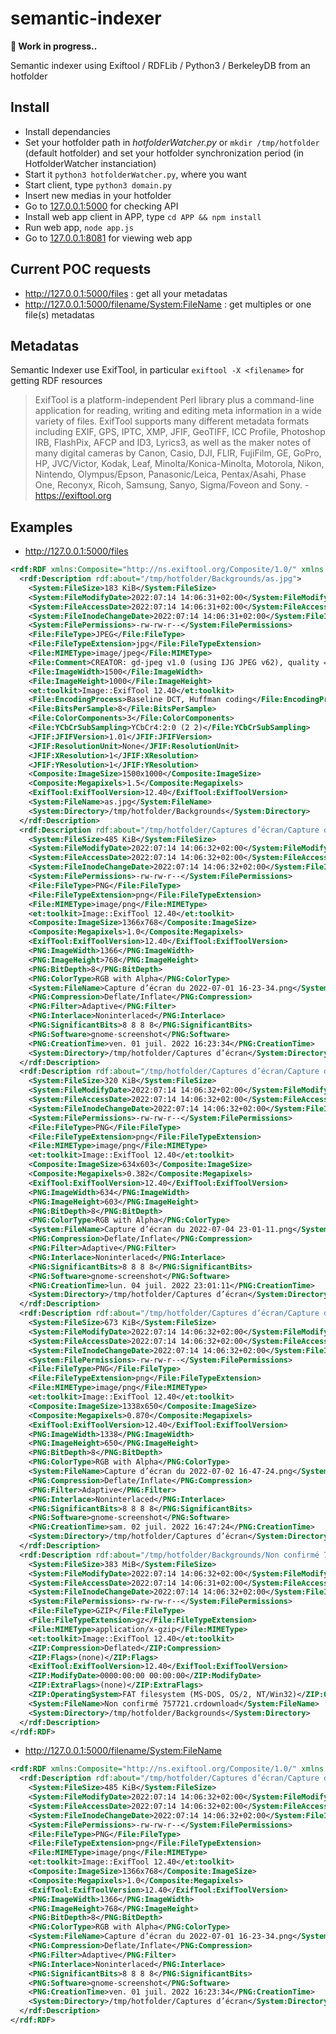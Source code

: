 # semantic-indexer

**🚧 Work in progress..**

Semantic indexer using Exiftool / RDFLib / Python3 / BerkeleyDB from an hotfolder

## Install

- Install dependancies
- Set your hotfolder path in _hotfolderWatcher.py_ or `mkdir /tmp/hotfolder` (default hotfolder) and set your hotfolder synchronization period (in HotfolderWatcher instanciation)
- Start it `python3 hotfolderWatcher.py`, where you want
- Start client, type `python3 domain.py`
- Insert new medias in your hotfolder
- Go to [127.0.0.1:5000](http://127.0.0.1:5000/) for checking API
- Install web app client in APP, type `cd APP && npm install`
- Run web app, `node app.js`
- Go to [127.0.0.1:8081](http://127.0.0.1:8081/) for viewing web app

## Current POC requests

- http://127.0.0.1:5000/files : get all your metadatas
- http://127.0.0.1:5000/filename/<System:FileName> : get multiples or one file(s) metadatas

## Metadatas

Semantic Indexer use ExifTool, in particular `exiftool -X <filename>` for getting RDF resources

> ExifTool is a platform-independent Perl library plus a command-line application for reading, writing and editing meta information in a wide variety of files. ExifTool supports many different metadata formats including EXIF, GPS, IPTC, XMP, JFIF, GeoTIFF, ICC Profile, Photoshop IRB, FlashPix, AFCP and ID3, Lyrics3, as well as the maker notes of many digital cameras by Canon, Casio, DJI, FLIR, FujiFilm, GE, GoPro, HP, JVC/Victor, Kodak, Leaf, Minolta/Konica-Minolta, Motorola, Nikon, Nintendo, Olympus/Epson, Panasonic/Leica, Pentax/Asahi, Phase One, Reconyx, Ricoh, Samsung, Sanyo, Sigma/Foveon and Sony. - https://exiftool.org

## Examples

- http://127.0.0.1:5000/files

```xml
<rdf:RDF xmlns:Composite="http://ns.exiftool.org/Composite/1.0/" xmlns:ExifTool="http://ns.exiftool.org/ExifTool/1.0/" xmlns:File="http://ns.exiftool.org/File/1.0/" xmlns:JFIF="http://ns.exiftool.org/JFIF/JFIF/1.0/" xmlns:PNG="http://ns.exiftool.org/PNG/PNG/1.0/" xmlns:System="http://ns.exiftool.org/File/System/1.0/" xmlns:ZIP="http://ns.exiftool.org/ZIP/ZIP/1.0/" xmlns:et="http://ns.exiftool.org/1.0/" xmlns:rdf="http://www.w3.org/1999/02/22-rdf-syntax-ns#">
  <rdf:Description rdf:about="/tmp/hotfolder/Backgrounds/as.jpg">
    <System:FileSize>183 KiB</System:FileSize>
    <System:FileModifyDate>2022:07:14 14:06:31+02:00</System:FileModifyDate>
    <System:FileAccessDate>2022:07:14 14:06:31+02:00</System:FileAccessDate>
    <System:FileInodeChangeDate>2022:07:14 14:06:31+02:00</System:FileInodeChangeDate>
    <System:FilePermissions>-rw-rw-r--</System:FilePermissions>
    <File:FileType>JPEG</File:FileType>
    <File:FileTypeExtension>jpg</File:FileTypeExtension>
    <File:MIMEType>image/jpeg</File:MIMEType>
    <File:Comment>CREATOR: gd-jpeg v1.0 (using IJG JPEG v62), quality = 75 </File:Comment>
    <File:ImageWidth>1500</File:ImageWidth>
    <File:ImageHeight>1000</File:ImageHeight>
    <et:toolkit>Image::ExifTool 12.40</et:toolkit>
    <File:EncodingProcess>Baseline DCT, Huffman coding</File:EncodingProcess>
    <File:BitsPerSample>8</File:BitsPerSample>
    <File:ColorComponents>3</File:ColorComponents>
    <File:YCbCrSubSampling>YCbCr4:2:0 (2 2)</File:YCbCrSubSampling>
    <JFIF:JFIFVersion>1.01</JFIF:JFIFVersion>
    <JFIF:ResolutionUnit>None</JFIF:ResolutionUnit>
    <JFIF:XResolution>1</JFIF:XResolution>
    <JFIF:YResolution>1</JFIF:YResolution>
    <Composite:ImageSize>1500x1000</Composite:ImageSize>
    <Composite:Megapixels>1.5</Composite:Megapixels>
    <ExifTool:ExifToolVersion>12.40</ExifTool:ExifToolVersion>
    <System:FileName>as.jpg</System:FileName>
    <System:Directory>/tmp/hotfolder/Backgrounds</System:Directory>
  </rdf:Description>
  <rdf:Description rdf:about="/tmp/hotfolder/Captures d’écran/Capture d’écran du 2022-07-01 16-23-34.png">
    <System:FileSize>485 KiB</System:FileSize>
    <System:FileModifyDate>2022:07:14 14:06:32+02:00</System:FileModifyDate>
    <System:FileAccessDate>2022:07:14 14:06:32+02:00</System:FileAccessDate>
    <System:FileInodeChangeDate>2022:07:14 14:06:32+02:00</System:FileInodeChangeDate>
    <System:FilePermissions>-rw-rw-r--</System:FilePermissions>
    <File:FileType>PNG</File:FileType>
    <File:FileTypeExtension>png</File:FileTypeExtension>
    <File:MIMEType>image/png</File:MIMEType>
    <et:toolkit>Image::ExifTool 12.40</et:toolkit>
    <Composite:ImageSize>1366x768</Composite:ImageSize>
    <Composite:Megapixels>1.0</Composite:Megapixels>
    <ExifTool:ExifToolVersion>12.40</ExifTool:ExifToolVersion>
    <PNG:ImageWidth>1366</PNG:ImageWidth>
    <PNG:ImageHeight>768</PNG:ImageHeight>
    <PNG:BitDepth>8</PNG:BitDepth>
    <PNG:ColorType>RGB with Alpha</PNG:ColorType>
    <System:FileName>Capture d’écran du 2022-07-01 16-23-34.png</System:FileName>
    <PNG:Compression>Deflate/Inflate</PNG:Compression>
    <PNG:Filter>Adaptive</PNG:Filter>
    <PNG:Interlace>Noninterlaced</PNG:Interlace>
    <PNG:SignificantBits>8 8 8 8</PNG:SignificantBits>
    <PNG:Software>gnome-screenshot</PNG:Software>
    <PNG:CreationTime>ven. 01 juil. 2022 16:23:34</PNG:CreationTime>
    <System:Directory>/tmp/hotfolder/Captures d’écran</System:Directory>
  </rdf:Description>
  <rdf:Description rdf:about="/tmp/hotfolder/Captures d’écran/Capture d’écran du 2022-07-04 23-01-11.png">
    <System:FileSize>320 KiB</System:FileSize>
    <System:FileModifyDate>2022:07:14 14:06:32+02:00</System:FileModifyDate>
    <System:FileAccessDate>2022:07:14 14:06:32+02:00</System:FileAccessDate>
    <System:FileInodeChangeDate>2022:07:14 14:06:32+02:00</System:FileInodeChangeDate>
    <System:FilePermissions>-rw-rw-r--</System:FilePermissions>
    <File:FileType>PNG</File:FileType>
    <File:FileTypeExtension>png</File:FileTypeExtension>
    <File:MIMEType>image/png</File:MIMEType>
    <et:toolkit>Image::ExifTool 12.40</et:toolkit>
    <Composite:ImageSize>634x603</Composite:ImageSize>
    <Composite:Megapixels>0.382</Composite:Megapixels>
    <ExifTool:ExifToolVersion>12.40</ExifTool:ExifToolVersion>
    <PNG:ImageWidth>634</PNG:ImageWidth>
    <PNG:ImageHeight>603</PNG:ImageHeight>
    <PNG:BitDepth>8</PNG:BitDepth>
    <PNG:ColorType>RGB with Alpha</PNG:ColorType>
    <System:FileName>Capture d’écran du 2022-07-04 23-01-11.png</System:FileName>
    <PNG:Compression>Deflate/Inflate</PNG:Compression>
    <PNG:Filter>Adaptive</PNG:Filter>
    <PNG:Interlace>Noninterlaced</PNG:Interlace>
    <PNG:SignificantBits>8 8 8 8</PNG:SignificantBits>
    <PNG:Software>gnome-screenshot</PNG:Software>
    <PNG:CreationTime>lun. 04 juil. 2022 23:01:11</PNG:CreationTime>
    <System:Directory>/tmp/hotfolder/Captures d’écran</System:Directory>
  </rdf:Description>
  <rdf:Description rdf:about="/tmp/hotfolder/Captures d’écran/Capture d’écran du 2022-07-02 16-47-24.png">
    <System:FileSize>673 KiB</System:FileSize>
    <System:FileModifyDate>2022:07:14 14:06:32+02:00</System:FileModifyDate>
    <System:FileAccessDate>2022:07:14 14:06:32+02:00</System:FileAccessDate>
    <System:FileInodeChangeDate>2022:07:14 14:06:32+02:00</System:FileInodeChangeDate>
    <System:FilePermissions>-rw-rw-r--</System:FilePermissions>
    <File:FileType>PNG</File:FileType>
    <File:FileTypeExtension>png</File:FileTypeExtension>
    <File:MIMEType>image/png</File:MIMEType>
    <et:toolkit>Image::ExifTool 12.40</et:toolkit>
    <Composite:ImageSize>1338x650</Composite:ImageSize>
    <Composite:Megapixels>0.870</Composite:Megapixels>
    <ExifTool:ExifToolVersion>12.40</ExifTool:ExifToolVersion>
    <PNG:ImageWidth>1338</PNG:ImageWidth>
    <PNG:ImageHeight>650</PNG:ImageHeight>
    <PNG:BitDepth>8</PNG:BitDepth>
    <PNG:ColorType>RGB with Alpha</PNG:ColorType>
    <System:FileName>Capture d’écran du 2022-07-02 16-47-24.png</System:FileName>
    <PNG:Compression>Deflate/Inflate</PNG:Compression>
    <PNG:Filter>Adaptive</PNG:Filter>
    <PNG:Interlace>Noninterlaced</PNG:Interlace>
    <PNG:SignificantBits>8 8 8 8</PNG:SignificantBits>
    <PNG:Software>gnome-screenshot</PNG:Software>
    <PNG:CreationTime>sam. 02 juil. 2022 16:47:24</PNG:CreationTime>
    <System:Directory>/tmp/hotfolder/Captures d’écran</System:Directory>
  </rdf:Description>
  <rdf:Description rdf:about="/tmp/hotfolder/Backgrounds/Non confirmé 757721.crdownload">
    <System:FileSize>383 MiB</System:FileSize>
    <System:FileModifyDate>2022:07:14 14:06:32+02:00</System:FileModifyDate>
    <System:FileAccessDate>2022:07:14 14:06:31+02:00</System:FileAccessDate>
    <System:FileInodeChangeDate>2022:07:14 14:06:32+02:00</System:FileInodeChangeDate>
    <System:FilePermissions>-rw-rw-r--</System:FilePermissions>
    <File:FileType>GZIP</File:FileType>
    <File:FileTypeExtension>gz</File:FileTypeExtension>
    <File:MIMEType>application/x-gzip</File:MIMEType>
    <et:toolkit>Image::ExifTool 12.40</et:toolkit>
    <ZIP:Compression>Deflated</ZIP:Compression>
    <ZIP:Flags>(none)</ZIP:Flags>
    <ExifTool:ExifToolVersion>12.40</ExifTool:ExifToolVersion>
    <ZIP:ModifyDate>0000:00:00 00:00:00</ZIP:ModifyDate>
    <ZIP:ExtraFlags>(none)</ZIP:ExtraFlags>
    <ZIP:OperatingSystem>FAT filesystem (MS-DOS, OS/2, NT/Win32)</ZIP:OperatingSystem>
    <System:FileName>Non confirmé 757721.crdownload</System:FileName>
    <System:Directory>/tmp/hotfolder/Backgrounds</System:Directory>
  </rdf:Description>
</rdf:RDF>
```

- http://127.0.0.1:5000/filename/<System:FileName>

```xml
<rdf:RDF xmlns:Composite="http://ns.exiftool.org/Composite/1.0/" xmlns:ExifTool="http://ns.exiftool.org/ExifTool/1.0/" xmlns:File="http://ns.exiftool.org/File/1.0/" xmlns:PNG="http://ns.exiftool.org/PNG/PNG/1.0/" xmlns:System="http://ns.exiftool.org/File/System/1.0/" xmlns:et="http://ns.exiftool.org/1.0/" xmlns:rdf="http://www.w3.org/1999/02/22-rdf-syntax-ns#">
  <rdf:Description rdf:about="/tmp/hotfolder/Captures d’écran/Capture d’écran du 2022-07-01 16-23-34.png">
    <System:FileSize>485 KiB</System:FileSize>
    <System:FileModifyDate>2022:07:14 14:06:32+02:00</System:FileModifyDate>
    <System:FileAccessDate>2022:07:14 14:06:32+02:00</System:FileAccessDate>
    <System:FileInodeChangeDate>2022:07:14 14:06:32+02:00</System:FileInodeChangeDate>
    <System:FilePermissions>-rw-rw-r--</System:FilePermissions>
    <File:FileType>PNG</File:FileType>
    <File:FileTypeExtension>png</File:FileTypeExtension>
    <File:MIMEType>image/png</File:MIMEType>
    <et:toolkit>Image::ExifTool 12.40</et:toolkit>
    <Composite:ImageSize>1366x768</Composite:ImageSize>
    <Composite:Megapixels>1.0</Composite:Megapixels>
    <ExifTool:ExifToolVersion>12.40</ExifTool:ExifToolVersion>
    <PNG:ImageWidth>1366</PNG:ImageWidth>
    <PNG:ImageHeight>768</PNG:ImageHeight>
    <PNG:BitDepth>8</PNG:BitDepth>
    <PNG:ColorType>RGB with Alpha</PNG:ColorType>
    <System:FileName>Capture d’écran du 2022-07-01 16-23-34.png</System:FileName>
    <PNG:Compression>Deflate/Inflate</PNG:Compression>
    <PNG:Filter>Adaptive</PNG:Filter>
    <PNG:Interlace>Noninterlaced</PNG:Interlace>
    <PNG:SignificantBits>8 8 8 8</PNG:SignificantBits>
    <PNG:Software>gnome-screenshot</PNG:Software>
    <PNG:CreationTime>ven. 01 juil. 2022 16:23:34</PNG:CreationTime>
    <System:Directory>/tmp/hotfolder/Captures d’écran</System:Directory>
  </rdf:Description>
</rdf:RDF>
```
